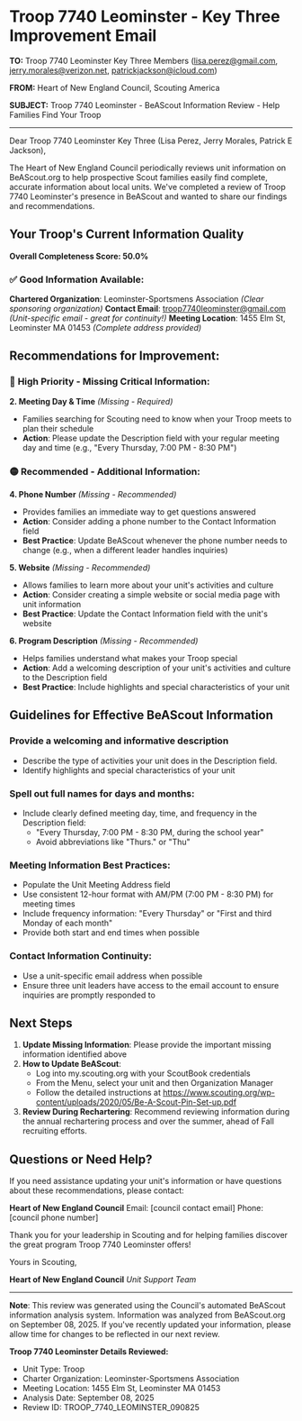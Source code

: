 # Troop 7740 Leominster - Key Three Improvement Email

**TO:** Troop 7740 Leominster Key Three Members (lisa.perez@gmail.com, jerry.morales@verizon.net, patrickjackson@icloud.com)

**FROM:** Heart of New England Council, Scouting America

**SUBJECT:** Troop 7740 Leominster - BeAScout Information Review - Help Families Find Your Troop

---

Dear Troop 7740 Leominster Key Three (Lisa Perez, Jerry Morales, Patrick E Jackson),

The Heart of New England Council periodically reviews unit information on BeAScout.org to help prospective Scout families easily find complete, accurate information about local units. We've completed a review of Troop 7740 Leominster's presence in BeAScout and wanted to share our findings and recommendations.

## Your Troop's Current Information Quality

**Overall Completeness Score: 50.0%**

### ✅ **Good Information Available:**
**Chartered Organization**: Leominster-Sportsmens Association *(Clear sponsoring organization)*
**Contact Email**: troop7740leominster@gmail.com *(Unit-specific email - great for continuity!)*
**Meeting Location**: 1455 Elm St, Leominster MA 01453 *(Complete address provided)*

## Recommendations for Improvement:

### 🔴 **High Priority - Missing Critical Information:**

**2. Meeting Day & Time** *(Missing - Required)*
- Families searching for Scouting need to know when your Troop meets to plan their schedule
- **Action**: Please update the Description field with your regular meeting day and time (e.g., "Every Thursday, 7:00 PM - 8:30 PM")

### 🟡 **Recommended - Additional Information:**

**4. Phone Number** *(Missing - Recommended)*
- Provides families an immediate way to get questions answered
- **Action**: Consider adding a phone number to the Contact Information field
- **Best Practice**: Update BeAScout whenever the phone number needs to change (e.g., when a different leader handles inquiries)

**5. Website** *(Missing - Recommended)*
- Allows families to learn more about your unit's activities and culture
- **Action**: Consider creating a simple website or social media page with unit information
- **Best Practice**: Update the Contact Information field with the unit's website

**6. Program Description** *(Missing - Recommended)*
- Helps families understand what makes your Troop special
- **Action**: Add a welcoming description of your unit's activities and culture to the Description field
- **Best Practice**: Include highlights and special characteristics of your unit

## Guidelines for Effective BeAScout Information

### **Provide a welcoming and informative description**
- Describe the type of activities your unit does in the Description field.
- Identify highlights and special characteristics of your unit

### **Spell out full names for days and months:**
- Include clearly defined meeting day, time, and frequency in the Description field:
  - "Every Thursday, 7:00 PM - 8:30 PM, during the school year"
  - Avoid abbreviations like "Thurs." or "Thu"

### **Meeting Information Best Practices:**
- Populate the Unit Meeting Address field
- Use consistent 12-hour format with AM/PM (7:00 PM - 8:30 PM) for meeting times
- Include frequency information: "Every Thursday" or "First and third Monday of each month"
- Provide both start and end times when possible

### **Contact Information Continuity:**
- Use a unit-specific email address when possible
- Ensure three unit leaders have access to the email account to ensure inquiries are promptly responded to

## Next Steps

1. **Update Missing Information**: Please provide the important missing information identified above
2. **How to Update BeAScout**: 
   - Log into my.scouting.org with your ScoutBook credentials
   - From the Menu, select your unit and then Organization Manager
   - Follow the detailed instructions at
     https://www.scouting.org/wp-content/uploads/2020/05/Be-A-Scout-Pin-Set-up.pdf
3. **Review During Rechartering**: Recommend reviewing information during the annual rechartering process and over the summer, ahead of Fall recruiting efforts.

## Questions or Need Help?

If you need assistance updating your unit's information or have questions about these recommendations, please contact:

**Heart of New England Council**
Email: [council contact email]
Phone: [council phone number]

Thank you for your leadership in Scouting and for helping families discover the great program Troop 7740 Leominster offers!

Yours in Scouting,

**Heart of New England Council**
*Unit Support Team*

---

**Note**: This review was generated using the Council's automated BeAScout information analysis system. Information was analyzed from BeAScout.org on September 08, 2025. If you've recently updated your information, please allow time for changes to be reflected in our next review.

**Troop 7740 Leominster Details Reviewed:**
- Unit Type: Troop
- Charter Organization: Leominster-Sportsmens Association
- Meeting Location: 1455 Elm St, Leominster MA 01453
- Analysis Date: September 08, 2025
- Review ID: TROOP_7740_LEOMINSTER_090825